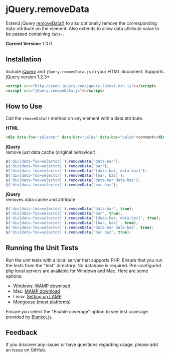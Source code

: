 # jQuery.removeData
Extend jQuery [removeData()](https://api.jquery.com/removeData/) to also optionally remove the corresponding data-attribute on the element. Also extends to allow data attribute value to be passed containing ```data-```.

**Current Version:** 1.0.0

## Installation
Include [jQuery](http://jquery.com/download) and `jQuery.removeData.js` in your HTML document. Supports jQuery version 1.2.3+
```html
<script src="http://code.jquery.com/jquery-latest.min.js"></script>  
<script src="jQuery.removeData.js"></script>
```

## How to Use
Call the ```removeData()``` method on any element with a data attribute.

**HTML**
```html
<div data-foo="selector" data-bar="value" data-baz="value">content</div>
```

**jQuery**  
remove just data cache (original behaviour)  
```javascript
$('div[data-foo=selector]').removeData('data-bar');  
$('div[data-foo=selector]').removeData('bar');  
$('div[data-foo=selector]').removeData('[data-bar, data-baz]');  
$('div[data-foo=selector]').removeData('[bar, baz]');  
$('div[data-foo=selector]').removeData('data-bar data-baz');  
$('div[data-foo=selector]').removeData('bar baz');
```

**jQuery**  
removes data cache and attribute  
```javascript
$('div[data-foo=selector]').removeData('data-bar', true);  
$('div[data-foo=selector]').removeData('bar', true);  
$('div[data-foo=selector]').removeData('[data-bar, data-baz]', true);  
$('div[data-foo=selector]').removeData('[bar, baz]', true);  
$('div[data-foo=selector]').removeData('data-bar data-baz', true);  
$('div[data-foo=selector]').removeData('bar baz', true);
```

## Running the Unit Tests
Run the unit tests with a local server that supports PHP. Ensure that you run the tests from the "test" directory. No database is required. Pre-configured php local servers are available for Windows and Mac. Here are some options:

- Windows: [WAMP download](http://www.wampserver.com/en/)
- Mac: [MAMP download](http://www.mamp.info/en/index.html)
- Linux: [Setting up LAMP](https://www.linux.com/learn/tutorials/288158-easy-lamp-server-installation)
- [Mongoose (most platforms)](http://code.google.com/p/mongoose/)

Ensure you select the "Enable coverage" option to see test coverage provided by [Blanket.js](http://blanketjs.org/).

## Feedback
If you discover any issues or have questions regarding usage, please add an issue on GitHub.
